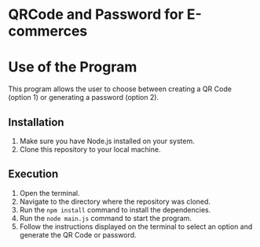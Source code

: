 # QRCode and Password for E-commerces
# Use of the Program

This program allows the user to choose between creating a QR Code (option 1) or generating a password (option 2).

## Installation

1. Make sure you have Node.js installed on your system.
2. Clone this repository to your local machine.

## Execution

1. Open the terminal.
2. Navigate to the directory where the repository was cloned.
3. Run the `npm install` command to install the dependencies.
4. Run the `node main.js` command to start the program.
5. Follow the instructions displayed on the terminal to select an option and generate the QR Code or password.